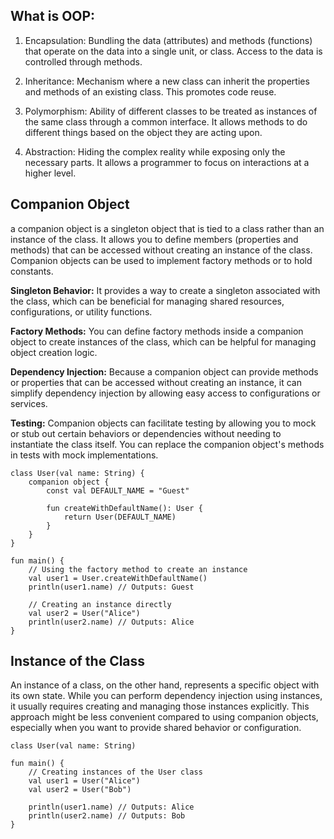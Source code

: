 ## What is OOP:

1. Encapsulation: Bundling the data (attributes) and methods (functions) that operate on the data into a single unit, or class. Access to the data is controlled through methods.

2. Inheritance: Mechanism where a new class can inherit the properties and methods of an existing class. This promotes code reuse.

3. Polymorphism: Ability of different classes to be treated as instances of the same class through a common interface. It allows methods to do different things based on the object they are acting upon.

4. Abstraction: Hiding the complex reality while exposing only the necessary parts. It allows a programmer to focus on interactions at a higher level.



## Companion Object

a companion object is a singleton object that is tied to a class rather than an instance of the class. It allows you to define members (properties and methods) that can be accessed without creating an instance of the class. Companion objects can be used to implement factory methods or to hold constants.


**Singleton Behavior:** It provides a way to create a singleton associated with the class, which can be beneficial for managing shared resources, configurations, or utility functions.

**Factory Methods:** You can define factory methods inside a companion object to create instances of the class, which can be helpful for managing object creation logic.

**Dependency Injection:** Because a companion object can provide methods or properties that can be accessed without creating an instance, it can simplify dependency injection by allowing easy access to configurations or services.

**Testing:** Companion objects can facilitate testing by allowing you to mock or stub out certain behaviors or dependencies without needing to instantiate the class itself. You can replace the companion object's methods in tests with mock implementations.

```
class User(val name: String) {
    companion object {
        const val DEFAULT_NAME = "Guest"

        fun createWithDefaultName(): User {
            return User(DEFAULT_NAME)
        }
    }
}

fun main() {
    // Using the factory method to create an instance
    val user1 = User.createWithDefaultName()
    println(user1.name) // Outputs: Guest

    // Creating an instance directly
    val user2 = User("Alice")
    println(user2.name) // Outputs: Alice
}

```

## Instance of the Class
An instance of a class, on the other hand, represents a specific object with its own state. While you can perform dependency injection using instances, it usually requires creating and managing those instances explicitly. This approach might be less convenient compared to using companion objects, especially when you want to provide shared behavior or configuration.

```
class User(val name: String)

fun main() {
    // Creating instances of the User class
    val user1 = User("Alice")
    val user2 = User("Bob")

    println(user1.name) // Outputs: Alice
    println(user2.name) // Outputs: Bob
}

```
